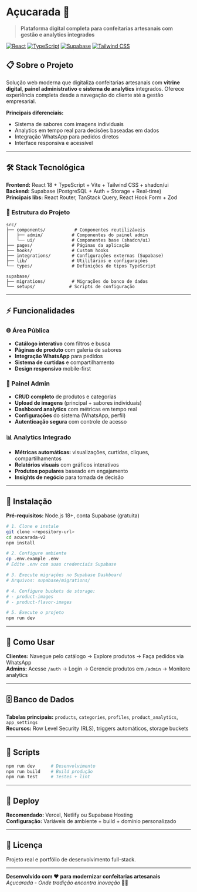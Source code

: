 # Açucarada 🍫

> **Plataforma digital completa para confeitarias artesanais com gestão e analytics integrados**

[![React](https://img.shields.io/badge/React-18.3.1-blue.svg)](https://reactjs.org/)
[![TypeScript](https://img.shields.io/badge/TypeScript-5.8.3-blue.svg)](https://www.typescriptlang.org/)
[![Supabase](https://img.shields.io/badge/Supabase-Backend-green.svg)](https://supabase.com/)
[![Tailwind CSS](https://img.shields.io/badge/Tailwind-3.4.17-blue.svg)](https://tailwindcss.com/)

## 📋 Sobre o Projeto

Solução web moderna que digitaliza confeitarias artesanais com **vitrine digital**, **painel administrativo** e **sistema de analytics** integrados. Oferece experiência completa desde a navegação do cliente até a gestão empresarial.

**Principais diferenciais:**
- Sistema de sabores com imagens individuais
- Analytics em tempo real para decisões baseadas em dados
- Integração WhatsApp para pedidos diretos
- Interface responsiva e acessível

---

## 🛠️ Stack Tecnológica

**Frontend:** React 18 + TypeScript + Vite + Tailwind CSS + shadcn/ui  
**Backend:** Supabase (PostgreSQL + Auth + Storage + Real-time)  
**Principais libs:** React Router, TanStack Query, React Hook Form + Zod

### 📁 Estrutura do Projeto

```
src/
├── components/           # Componentes reutilizáveis
│   ├── admin/           # Componentes do painel admin
│   └── ui/              # Componentes base (shadcn/ui)
├── pages/               # Páginas da aplicação
├── hooks/               # Custom hooks
├── integrations/        # Configurações externas (Supabase)
├── lib/                 # Utilitários e configurações
└── types/               # Definições de tipos TypeScript

supabase/
├── migrations/          # Migrações do banco de dados
└── setups/             # Scripts de configuração
```

---

## ⚡ Funcionalidades

### 🌐 Área Pública
- **Catálogo interativo** com filtros e busca
- **Páginas de produto** com galeria de sabores
- **Integração WhatsApp** para pedidos
- **Sistema de curtidas** e compartilhamento
- **Design responsivo** mobile-first

### 🔧 Painel Admin
- **CRUD completo** de produtos e categorias
- **Upload de imagens** (principal + sabores individuais)
- **Dashboard analytics** com métricas em tempo real
- **Configurações** do sistema (WhatsApp, perfil)
- **Autenticação segura** com controle de acesso

### 📊 Analytics Integrado
- **Métricas automáticas:** visualizações, curtidas, cliques, compartilhamentos
- **Relatórios visuais** com gráficos interativos
- **Produtos populares** baseado em engajamento
- **Insights de negócio** para tomada de decisão

---

## 🚀 Instalação

**Pré-requisitos:** Node.js 18+, conta Supabase (gratuita)

```bash
# 1. Clone e instale
git clone <repository-url>
cd acucarada-v2
npm install

# 2. Configure ambiente
cp .env.example .env
# Edite .env com suas credenciais Supabase

# 3. Execute migrações no Supabase Dashboard
# Arquivos: supabase/migrations/

# 4. Configure buckets de storage:
# - product-images
# - product-flavor-images

# 5. Execute o projeto
npm run dev
```

---

## 📱 Como Usar

**Clientes:** Navegue pelo catálogo → Explore produtos → Faça pedidos via WhatsApp  
**Admins:** Acesse `/auth` → Login → Gerencie produtos em `/admin` → Monitore analytics

---

## 🗄️ Banco de Dados

**Tabelas principais:** `products`, `categories`, `profiles`, `product_analytics`, `app_settings`  
**Recursos:** Row Level Security (RLS), triggers automáticos, storage buckets

---

## 🔧 Scripts

```bash
npm run dev      # Desenvolvimento
npm run build    # Build produção
npm run test     # Testes + lint
```

---

## 🚀 Deploy

**Recomendado:** Vercel, Netlify ou Supabase Hosting  
**Configuração:** Variáveis de ambiente + build + domínio personalizado

---

## 📄 Licença

Projeto real e portfólio de desenvolvimento full-stack.

---

**Desenvolvido com ❤️ para modernizar confeitarias artesanais**  
*Açucarada - Onde tradição encontra inovação* 🍫✨
